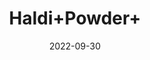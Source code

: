 ---
title: 'Haldi+Powder+'
date: '2022-09-30' 
metatag: '' 
inventory: '0' 
draft: false 
# meta description 
shortDescripton: ''
description: 'Spices'
longdescription: ''
featured: True
# product Price
price: '100.0'
# Product Short Description
productID: '04024640-5624-ED11-9968-005056B3A416'
type: 'products'
category: 'Spices' 
thumnailproduct: 'https://eraconnect.blob.core.windows.net/product-images/aminsaddiquidawakhana/04024640-5624-ED11-9968-005056B3A416.webp' 
images:
  - image: 'https://eraconnect.blob.core.windows.net/product-images/aminsaddiquidawakhana/04024640-5624-ED11-9968-005056B3A416.webp'  
Variants:
---